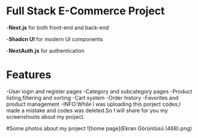 # Full Stack E-Commerce Project
-**Next.js** for both front-end and back-end

-**Shadcn UI** for modern UI components 

-**NextAuth.js** for authentication

# Features
-User login and register pages
-Category and subcategory pages 
-Product listing,filtering and sorting
-Cart system
-Order history
-Favorites and product management
-INFO:While I was uploading this porject codes,I made a mistake and codes was deleted.So I will share for you my screenshoots about my project. 

#Some photos about my project
![home page](Ekran Görüntüsü (468).png)
